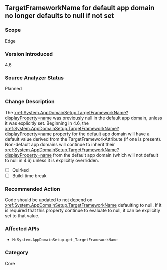 ## TargetFrameworkName for default app domain no longer defaults to null if not set

### Scope
Edge

### Version Introduced
4.6

### Source Analyzer Status
Planned

### Change Description

The <xref:System.AppDomainSetup.TargetFrameworkName?displayProperty=name> was
previously null in the default app domain, unless it was explicitly set.
Beginning in 4.6, the
<xref:System.AppDomainSetup.TargetFrameworkName?displayProperty=name> property
for the default app domain will have a default value derived from the
TargetFrameworkAttribute (if one is present). Non-default app domains will
continue to inherit their
<xref:System.AppDomainSetup.TargetFrameworkName?displayProperty=name> from the
default app domain (which will not default to null in 4.6) unless it is
explicitly overridden.

- [ ] Quirked
- [ ] Build-time break

### Recommended Action

Code should be updated to not depend on
<xref:System.AppDomainSetup.TargetFrameworkName>
defaulting to null. If it is required that this property continue to evaluate to
null, it can be explicitly set to that value.

### Affected APIs
* `M:System.AppDomainSetup.get_TargetFrameworkName`

### Category
Core

<!-- breaking change id: 75 -->

